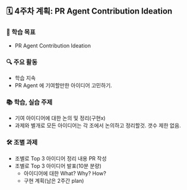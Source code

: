 ## 🗓️ 4주차 계획: PR Agent Contribution Ideation

### 🎯 학습 목표

- PR Agent Contribution Ideation

### 🔍 주요 활동

- 학습 지속
- PR Agent 에 기여할만한 아이디어 고민하기.


### 📚 학습, 실습 주제
- 기여 아이디어에 대한 논의 및 정리(구현x)
- 과제와 별개로 모든 아이디어는 각 조에서 논의하고 정리할것. 갯수 제한 없음.

### 🛠️ 조별 과제
- 조별로 Top 3 아이디어 정리 내용 PR 작성
- 조별로 Top 3 아이디어 발표(10분 분량)
  - 아이디어에 대한 What? Why? How?
  - 구현 계획(남은 2주간 plan)



